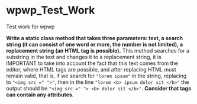 # wpwp_Test_Work
 Test work for wpwp

**Write a static class method that takes three parameters: text, a search string (it can consist of one word or more, the number is not limited), a replacement string (an HTML tag is possible).**
This method searches for a substring in the text and changes it to a replacement string, it is IMPORTANT to take into account the fact that this text comes from the editor, where HTML tags are possible, and after replacing HTML must remain valid, that is, if we search for `"lorem ipsum"` in the string, replacing to `"<img src =" ">"`, then in the line `"lorem <b> ipsum dolor sit </b>"` the output should be `"<img src =" "> <b> dolor sit </b>"`.
**Consider that tags can contain any attributes.**